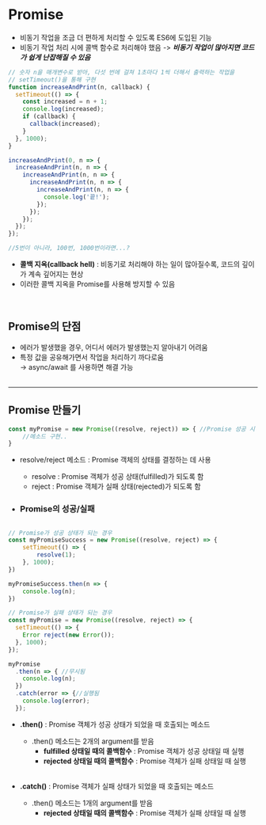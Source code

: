 # Promise
- 비동기 작업을 조금 더 편하게 처리할 수 있도록 ES6에 도입된 기능 
- 비동기 작업 처리 시에 콜백 함수로 처리해야 했음 -> ***비동기 작업이 많아지면 코드가 쉽게 난잡해질 수 있음***

```javascript
// 숫자 n을 매개변수로 받아, 다섯 번에 걸쳐 1초마다 1씩 더해서 출력하는 작업을
// setTimeout()을 통해 구현
function increaseAndPrint(n, callback) {
  setTimeout(() => {
    const increased = n + 1;
    console.log(increased);
    if (callback) {
      callback(increased);
    }
  }, 1000);
}

increaseAndPrint(0, n => {
  increaseAndPrint(n, n => {
    increaseAndPrint(n, n => {
      increaseAndPrint(n, n => {
        increaseAndPrint(n, n => {
          console.log('끝!');
        });
      });
    });
  });
});

//5번이 아니라, 100번, 1000번이라면...?
```
- **콜백 지옥(callback hell)** : 비동기로 처리해야 하는 일이 많아질수록, 코드의 깊이가 계속 깊어지는 현상
- 이러한 콜백 지옥을 Promise를 사용해 방지할 수 있음

<br>

## Promise의 단점
  - 에러가 발생했을 경우, 어디서 에러가 발생했는지 알아내기 어려움
  - 특정 값을 공유해가면서 작업을 처리하기 까다로움<br>
  → async/await 를 사용하면 해결 가능<br><br>
  ---
  
## Promise 만들기
```javascript
const myPromise = new Promise((resolve, reject)) => { //Promise 성공 시 resolve 메소드, 실패 시 reject 메소드 호출
    //메소드 구현..
}
```
- resolve/reject 메소드 : Promise 객체의 상태를 결정하는 데 사용
  - resolve : Promise 객체가 성공 상태(fulfilled)가 되도록 함
  - reject : Promise 객체가 실패 상태(rejected)가 되도록 함

- ### Promise의 성공/실패
```javascript

// Promise가 성공 상태가 되는 경우
const myPromiseSuccess = new Promise((resolve, reject) => { 
    setTimeout(() => {
        resolve(1);
    }, 1000);
})

myPromiseSuccess.then(n => {
    console.log(n);
})

// Promise가 실패 상태가 되는 경우
const myPromise = new Promise((resolve, reject) => {
  setTimeout(() => {
    Error reject(new Error());
  }, 1000);
});

myPromise
  .then(n => { //무시됨
    console.log(n);
  })
  .catch(error => {//실행됨
    console.log(error);
  });

```
- **.then()** : Promise 객체가 성공 상태가 되었을 때 호출되는 메소드
  - .then() 메소드는 2개의 argument를 받음
    - **fulfilled 상태일 때의 콜백함수** : Promise 객체가 성공 상태일 때 실행
    - **rejected 상태일 때의 콜백함수** : Promise 객체가 실패 상태일 때 실행
<br><br>
  
- **.catch()** : Promise 객체가 실패 상태가 되었을 때 호출되는 메소드
  - .then() 메소드는 1개의 argument를 받음
    - **rejected 상태일 때의 콜백함수** : Promise 객체가 실패 상태일 때 실행

